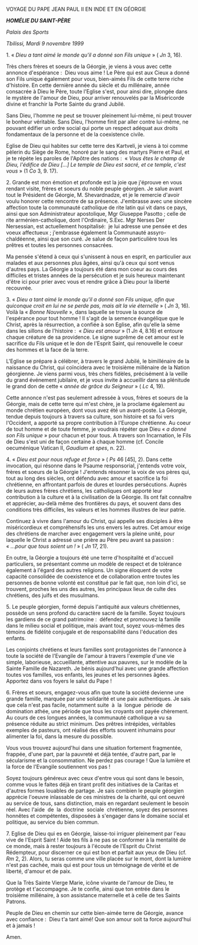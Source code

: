 VOYAGE DU PAPE JEAN PAUL II EN INDE ET EN GÉORGIE

***HOMÉLIE DU SAINT-PÈRE***

*Palais des Sports*

*Tbilissi, Mardi 9 novembre 1999*

1. « *Dieu a tant aimé le monde qu'il a donné son Fils unique* » ( *Jn* 3, 16).

Très chers frères et soeurs de la Géorgie, je viens à vous avec cette annonce d'espérance :  Dieu vous aime ! Le Père qui est aux Cieux a donné son Fils unique également pour vous, bien-aimés Fils de cette terre riche d'histoire. En cette dernière année du siècle et du millénaire, année consacrée à Dieu le Père, toute l'Eglise s'est, pour ainsi dire, plongée dans le mystère de l'amour de Dieu, pour arriver renouvelés par la Miséricorde divine et franchir la Porte Sainte du grand Jubilé.

Sans Dieu, l'homme ne peut se trouver pleinement lui-même, ni peut trouver le bonheur véritable. Sans Dieu, l'homme finit par aller contre lui-même, ne pouvant édifier un ordre social qui porte un respect adéquat aux droits fondamentaux de la personne et de la coexistence civile.

Eglise de Dieu qui habites sur cette terre des Kartveli, je viens à toi comme pèlerin du Siège de Rome, honoré par le sang des martyrs Pierre et Paul, et je te répète les paroles de l'Apôtre des nations :  « *Vous êtes le champ de Dieu, l'édifice de Dieu [...] Le temple de Dieu est sacré, et ce temple, c'est vous* » (1 *Co* 3, 9. 17).

2. Grande est mon émotion et profonde est la joie que j'éprouve en vous rendant visite, frères et soeurs du noble peuple géorgien. Je salue avant tout le Président de Géorgie, M. Shevardnadze, et je le remercie d'avoir voulu honorer cette rencontre de sa présence. J'embrasse avec une sincère affection toute la communauté catholique de rite latin qui vit dans ce pays, ainsi que son Administrateur apostolique, Mgr Giuseppe Pasotto ; celle de rite arménien-catholique, dont l'Ordinaire, S.Exc. Mgr Nerses Der Nersessian, est actuellement hospitalisé:  je lui adresse une pensée et des voeux affectueux ; j'embrasse également la Communauté assyro-chaldéenne, ainsi que son curé. Je salue de façon particulière tous les prêtres et toutes les personnes consacrées.

Ma pensée s'étend à ceux qui s'unissent à nous en esprit, en particulier aux malades et aux personnes plus âgées, ainsi qu'à ceux qui sont venus d'autres pays. La Géorgie a toujours été dans mon coeur au cours des difficiles et tristes années de la persécution et je suis heureux maintenant d'être ici pour prier avec vous et rendre grâce à Dieu pour la liberté recouvrée.

3. « *Dieu a tant aimé le monde qu'il a donné son Fils unique, afin que quiconque croit en lui ne se perde pas, mais ait la vie éternelle* » ( *Jn* 3, 16). Voilà la « *Bonne Nouvelle* », dans laquelle se trouve la source de l'espérance pour tout homme ! Il s'agit de la semence évangélique que le Christ, après la résurrection, a confiée à son Eglise, afin qu'elle la sème dans les sillons de l'histoire :  « *Dieu est amour* » (1 *Jn* 4, 8.16) et entoure chaque créature de sa providence. Le signe suprême de cet amour est le sacrifice du Fils unique et le don de l'Esprit Saint, qui renouvelle le coeur des hommes et la face de la terre.

L'Eglise se prépare à célébrer, à travers le grand Jubilé, le bimillénaire de la naissance du Christ, qui coïncidera avec le troisième millénaire de la Nation géorgienne. Je viens parmi vous, très chers fidèles, précisément à la veille du grand événement jubilaire, et je vous invite à accueillir dans sa plénitude le grand don de cette « *année de grâce du Seigneur* » ( *Lc* 4, 19).

Cette annonce n'est pas seulement adressée à vous, frères et soeurs de la Géorgie, mais de cette terre qui m'est chère, je la proclame également au monde chrétien européen, dont vous avez été un avant-poste. La Géorgie, tendue depuis toujours à travers sa culture, son histoire et sa foi vers l'Occident, a apporté sa propre contribution à l'Europe chrétienne. Au coeur de tout homme et de toute femme, je voudrais répéter que Dieu « *a donné son Fils unique* » pour chacun et pour tous. A travers son Incarnation, le Fils de Dieu s'est uni de façon certaine à chaque homme (cf. Concile oecuménique Vatican II, *Gaudium et spes*, n. 22).

4. « *Dieu est pour nous refuge et force* » ( *Ps* 46 [45], 2). Dans cette invocation, qui résonne dans le Psaume responsorial, j'entends votre voix, frères et soeurs de la Géorgie ! J'entends résonner la voix de vos pères qui, tout au long des siècles, ont défendu avec amour et sacrifice la foi chrétienne, en affrontant parfois de dures et lourdes persécutions. Auprès de leurs autres frères chrétiens, les catholiques ont apporté leur contribution à la culture et à la civilisation de la Géorgie. Ils ont fait connaître et apprécier, au-delà même des frontières du pays, et souvent dans des conditions très difficiles, les valeurs et les hommes illustres de leur patrie.

Continuez à vivre dans l'amour du Christ, qui appelle ses disciples à être miséricordieux et compréhensifs les uns envers les autres. Cet amour exige des chrétiens de marcher avec engagement vers la pleine unité, pour laquelle le Christ a adressé une prière au Père peu avant sa passion :  « *...pour que tous soient un !* » ( *Jn* 17, 21).

En outre, la Géorgie a toujours été une terre d'hospitalité et d'accueil particuliers, se présentant comme un modèle de respect et de tolérance également à l'égard des autres religions. Un signe éloquent de votre capacité consolidée de coexistence et de collaboration entre toutes les personnes de bonne volonté est constitué par le fait que, non loin d'ici, se trouvent, proches les uns des autres, les principaux lieux de culte des chrétiens, des juifs et des musulmans.

5. Le peuple géorgien, formé depuis l'antiquité aux valeurs chrétiennes, possède un sens profond du caractère sacré de la famille. Soyez toujours les gardiens de ce grand patrimoine :  défendez et promouvez la famille dans le milieu social et politique, mais avant tout, soyez vous-mêmes des témoins de fidélité conjugale et de responsabilité dans l'éducation des enfants.

Les conjoints chrétiens et leurs familles sont protagonistes de l'annonce à toute la société de l'Evangile de l'amour à travers l'exemple d'une vie simple, laborieuse, accueillante, attentive aux pauvres, sur le modèle de la Sainte Famille de Nazareth. Je bénis aujourd'hui avec une grande affection toutes vos familles, vos enfants, les jeunes et les personnes âgées. Apportez dans vos foyers le salut du Pape !

6. Frères et soeurs, engagez-vous afin que toute la société devienne une grande famille, marquée par une solidarité et une paix authentiques. Je sais que cela n'est pas facile, notamment suite  à  la  longue  période  de  domination athée, une période que tous les croyants ont payée chèrement. Au cours de ces longues années, la communauté catholique a vu sa présence réduite au strict minimum. Des prêtres intrépides, véritables exemples de pasteurs, ont réalisé des efforts souvent inhumains pour alimenter la foi, dans la mesure du possible.

Vous vous trouvez aujourd'hui dans une situation fortement fragmentée, frappée, d'une part, par la pauvreté et déjà tentée, d'autre part, par le sécularisme et la consommation. Ne perdez pas courage ! Que la lumière et la force de l'Evangile soutiennent vos pas !

Soyez toujours généreux avec ceux d'entre vous qui sont dans le besoin, comme vous le faites déjà en tirant profit des initiatives de la Caritas et d'autres formes louables de partage. Je sais combien le peuple géorgien apprécie l'oeuvre inlassable de ces ministres de la charité, qui ont oeuvré au service de tous, sans distinction, mais en regardant seulement le besoin réel. Avec l'aide  de  la  doctrine  sociale  chrétienne, soyez des personnes honnêtes et compétentes, disposées à s'engager dans le domaine social et politique, au service du bien commun.

7. Eglise de Dieu qui es en Géorgie, laisse-toi irriguer pleinement par l'eau vive de l'Esprit Saint ! Aide tes fils à ne pas se conformer à la mentalité de ce monde, mais à rester toujours à l'écoute de l'Esprit du Christ Rédempteur, pour discerner ce qui est bon et parfait aux yeux de Dieu (cf. *Rm* 2, 2). Alors, tu seras comme une ville placée sur le mont, dont la lumière n'est pas cachée, mais qui est pour tous un témoignage de vérité et de liberté, d'amour et de paix.

Que la Très Sainte Vierge Marie, icône vivante de l'amour de Dieu, te protège et t'accompagne. Je te confie, ainsi que ton entrée dans le troisième millénaire, à son assistance maternelle et à celle de tes Saints Patrons.

Peuple de Dieu en chemin sur cette bien-aimée terre de Géorgie, avance avec confiance :  Dieu t'a tant aimé! Que son amour soit ta force aujourd'hui et à jamais !

Amen.